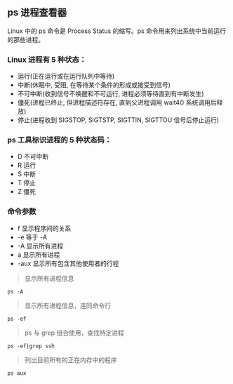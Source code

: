## ps 进程查看器

Linux 中的 ps 命令是 Process Status 的缩写。ps 命令用来列出系统中当前运行的那些进程。

### Linux 进程有 5 种状态：

* 运行(正在运行或在运行队列中等待)
* 中断(休眠中, 受阻, 在等待某个条件的形成或接受到信号)
* 不可中断(收到信号不唤醒和不可运行, 进程必须等待直到有中断发生)
* 僵死(进程已终止, 但进程描述符存在, 直到父进程调用 wait4() 系统调用后释放)
* 停止(进程收到 SIGSTOP, SIGTSTP, SIGTTIN, SIGTTOU 信号后停止运行)

### ps 工具标识进程的 5 种状态码：

* D 不可中断
* R 运行
* S 中断
* T 停止
* Z 僵死

### 命令参数

* f 显示程序间的关系
* -e 等于 -A
* -A 显示所有进程
* a 显示所有进程
* -aux 显示所有包含其他使用者的行程

> 显示所有进程信息

`ps -A`

> 显示所有进程信息，连同命令行

`ps -ef`

> ps 与 grep 组合使用，查找特定进程

`ps -ef|grep ssh` 

> 列出目前所有的正在内存中的程序

`ps aux`
